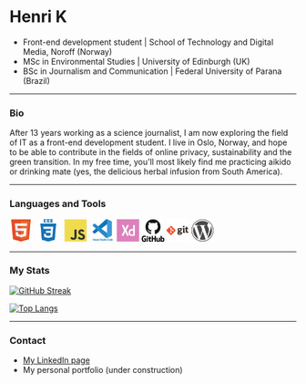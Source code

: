 # Henri K

- Front-end development student | School of Technology and Digital Media, Noroff (Norway)
- MSc in Environmental Studies | University of Edinburgh (UK)
- BSc in Journalism and Communication | Federal University of Parana (Brazil)


---
### Bio
After 13 years working as a science journalist, I am now exploring the field of IT as a front-end development student. I live in Oslo, Norway, and hope to be able to contribute in the fields of online privacy, sustainability and the green transition. In my free time, you'll most likely find me practicing aikido or drinking mate (yes, the delicious herbal infusion from South America).

---

### Languages and Tools

<div>
  <img src="https://github.com/devicons/devicon/blob/master/icons/html5/html5-original.svg" title="HTML5" alt="HTML" width="40" height="40"/>&nbsp;
  <img src="https://github.com/devicons/devicon/blob/master/icons/css3/css3-plain-wordmark.svg"  title="CSS3" alt="CSS" width="40" height="40"/>&nbsp;
  <img src="https://github.com/devicons/devicon/blob/master/icons/javascript/javascript-original.svg" title="JavaScript" alt="JavaScript" width="40" height="40"/>&nbsp;
  <img src="https://raw.githubusercontent.com/devicons/devicon/1119b9f84c0290e0f0b38982099a2bd027a48bf1/icons/vscode/vscode-original-wordmark.svg" title="Wordpress" **alt="Wordpress" width="40" height="40"/>
  <img src="https://raw.githubusercontent.com/devicons/devicon/1119b9f84c0290e0f0b38982099a2bd027a48bf1/icons/xd/xd-plain.svg" title="Adobe XD" **alt="Adobe XD" width="40" height="40"/>
  <img src="https://raw.githubusercontent.com/devicons/devicon/1119b9f84c0290e0f0b38982099a2bd027a48bf1/icons/github/github-original-wordmark.svg" title="Github" **alt="Github" width="40" height="40"/>
  <img src="https://github.com/devicons/devicon/blob/master/icons/git/git-original-wordmark.svg" title="Git" **alt="Git" width="40" height="40"/>
  <img src="https://raw.githubusercontent.com/devicons/devicon/1119b9f84c0290e0f0b38982099a2bd027a48bf1/icons/wordpress/wordpress-plain.svg" title="Wordpress" **alt="Wordpress" width="40" height="40"/>
</div>

---
### My Stats
[![GitHub Streak](http://github-readme-streak-stats.herokuapp.com?user=NehGuk&theme=dark&date_format=j%20M%5B%20Y%5D)](https://git.io/streak-stats)


[![Top Langs](https://github-readme-stats.vercel.app/api/top-langs/?username=NehGuk&layout=compact&theme=vision-friendly-dark)](https://github.com/anuraghazra/github-readme-stats)

---
### Contact
- [My LinkedIn page](https://www.linkedin.com/in/henri-kugler-78218422b/)
- My personal portfolio (under construction)

